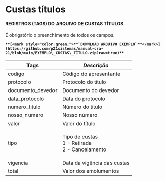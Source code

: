 # Custas títulos

#### REGISTROS (TAGS) DO ARQUIVO DE CUSTAS TÍTULOS

É obrigatório o preenchimento de todos os campos.

**``**[<mark style="color:green;">**`DOWNLOAD ARQUIVO EXEMPLO`**</mark>](https://github.com/p21sistemas/manual-cra-21/blob/main/EXEMPLO\_CUSTAS\_TITULO.zip?raw=true)**``**

| **Tags**           | _**Descrição**_                                           |
| ------------------ | --------------------------------------------------------- |
| codigo             | Código do apresentante                                    |
| protocolo          | Protocolo do título                                       |
| documento\_devedor | Documento do devedor                                      |
| data\_protocolo    | Data do protocolo                                         |
| numero\_titulo     | Número do título                                          |
| nosso\_numero      | Nosso número                                              |
| valor              | Valor do título                                           |
| tipo               | <p>Tipo de custas<br>1 - Retirada<br>2 - Cancelamento</p> |
| vigencia           | Data da vigência das custas                               |
| total              | Valor dos emolumentos                                     |

